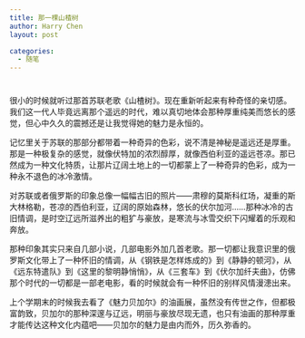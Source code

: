 ```yaml
---
title: 那一棵山楂树
author: Harry Chen
layout: post

categories:
  - 随笔
---
```

# 

很小的时候就听过那首苏联老歌《山楂树》。现在重新听起来有种奇怪的亲切感。我们这一代人毕竟远离那个遥远的时代，难以真切地体会那种厚重纯美而悠长的感觉，但心中久久的震撼还是让我觉得她的魅力是永恒的。

记忆里关于苏联的那部分都带着一种奇异的色彩，说不清是神秘是遥远还是厚重。那是一种极复杂的感觉，就像伏特加的浓烈醇厚，就像西伯利亚的遥远苍凉。那已然成为一种文化特质，让那片辽阔土地上的一切都蒙上了一种奇异的色彩，成为一种永不退色的冰冷激情。

对苏联或者俄罗斯的印象总像一幅幅古旧的照片——肃穆的莫斯科红场，凝重的斯大林格勒，苍凉的西伯利亚，辽阔的原始森林，悠长的伏尔加河……那种冰冷的古旧情调，是时空辽远所滋养出的粗犷与豪放，是寒流与冰雪交织下闪耀着的乐观和奔放。

那种印象其实只来自几部小说，几部电影外加几首老歌。那一切都让我意识里的俄罗斯文化带上了一种怀旧的情调，从《钢铁是怎样炼成的》到《静静的顿河》，从《远东特遣队》到《这里的黎明静悄悄》，从《三套车》到《伏尔加纤夫曲》，仿佛那个时代的一切都是一部老电影，看的时候就会有一种怀旧的别样风情漫漶出来。

上个学期末的时候我去看了《魅力贝加尔》的油画展，虽然没有传世之作，但都极富韵致，贝加尔的那种深邃与辽远，明丽与豪放尽现无遗，也只有油画的那种厚重才能传达这种文化内蕴吧——贝加尔的魅力是由内而外，历久弥香的。
